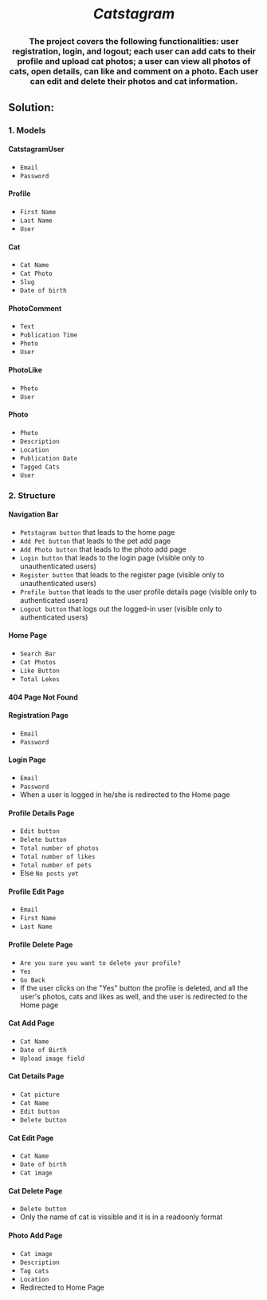 # <p align="center"> *Catstagram* </p>
### <p align="center"> The project covers the following functionalities: user registration, login, and logout; each user can add cats to their profile and upload cat photos; a user can view all photos of cats, open details, can like and comment on a photo. Each user can edit and delete their photos and cat information. </p>
## Solution:
### 1. **Models**
#### CatstagramUser
- `Email`
- `Password`
#### Profile
- `First Name`
- `Last Name`
- `User`
#### Cat
- `Cat Name`
- `Cat Photo`
- `Slug`
- `Date of birth`
#### PhotoComment
- `Text`
- `Publication Time`
- `Photo`
- `User`
#### PhotoLike
- `Photo`
- `User`
#### Photo
- `Photo`
- `Description`
- `Location`
- `Publication Date`
- `Tagged Cats`
- `User`
### 2. **Structure**
#### Navigation Bar
- `Petstagram button` that leads to the home page
- `Add Pet button` that leads to the pet add page
- `Add Photo button` that leads to the photo add page
- `Login button` that leads to the login page (visible only to unauthenticated users)
- `Register button` that leads to the register page (visible only to unauthenticated users)
- `Profile button` that leads to the user profile details page (visible only to authenticated users)
- `Logout button` that logs out the logged-in user (visible only to authenticated users)
#### Home Page
- `Search Bar`
- `Cat Photos`
- `Like Button`
- `Total Lekes`
#### 404 Page Not Found
#### Registration Page
- `Email`
- `Password`
#### Login Page
- `Email`
- `Password`
- When a user is logged in he/she is redirected to the Home page
#### Profile Details Page
- `Edit button`
- `Delete button`
- `Total number of photos`
- `Total number of likes`
- `Total number of pets`
- Else `No posts yet`
#### Profile Edit Page
- `Email`
- `First Name`
- `Last Name`
#### Profile Delete Page
- `Are you sure you want to delete your profile?`
- `Yes`
- `Go Back`
-  If the user clicks on the "Yes" button the profile is deleted, and all the user's photos, cats and likes as well, and the user is redirected to the Home page
#### Cat Add Page
- `Cat Name`
- `Date of Birth`
- `Upload image field`
#### Cat Details Page
- `Cat picture`
- `Cat Name`
- `Edit button`
- `Delete button`
#### Cat Edit Page
- `Cat Name`
- `Date of birth`
- `Cat image`
#### Cat Delete Page
- `Delete button`
- Only the name of cat is vissible and it is in a readoonly format
#### Photo Add Page
- `Cat image`
- `Description`
- `Tag cats`
- `Location`
- Redirected to Home Page
